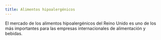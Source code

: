 ```yaml
---
title: Alimentos hipoalergénicos
---
```


El mercado de los alimentos hipoalergénicos del Reino Unido es uno de los más importantes para las empresas internacionales de alimentación y bebidas. 